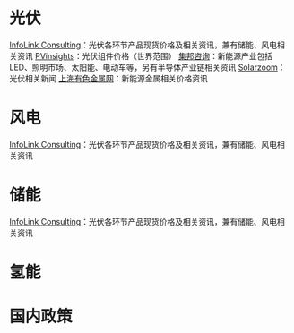 # 光伏
 [InfoLink Consulting](https://www.infolink-group.com/spot-price/cn/)：光伏各环节产品现货价格及相关资讯，兼有储能、风电相关资讯
 [PVinsights](http://pvinsights.com/Member/Login.php)：光伏组件价格（世界范围）
 [集邦咨询](https://www.trendforce.cn/)：新能源产业包括LED、照明市场、太阳能、电动车等，另有半导体产业链相关资讯
 [Solarzoom](http://www.solarzoom.com/category/21/10000)：光伏相关新闻
 [上海有色金属网](https://www.smm.cn/)：新能源金属相关价格资讯


# 风电
[InfoLink Consulting](https://www.infolink-group.com/spot-price/cn/)：光伏各环节产品现货价格及相关资讯，兼有储能、风电相关资讯

# 储能
[InfoLink Consulting](https://www.infolink-group.com/spot-price/cn/)：光伏各环节产品现货价格及相关资讯，兼有储能、风电相关资讯

# 氢能


# 国内政策
